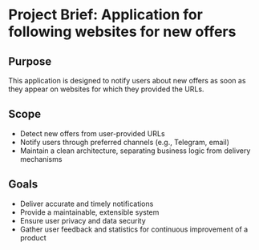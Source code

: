 # Project Brief: Application for following websites for new offers

## Purpose
This application is designed to notify users about new offers as soon as they appear on websites for which they provided the URLs. 

## Scope
- Detect new offers from user-provided URLs
- Notify users through preferred channels (e.g., Telegram, email)
- Maintain a clean architecture, separating business logic from delivery mechanisms

## Goals
- Deliver accurate and timely notifications
- Provide a maintainable, extensible system
- Ensure user privacy and data security
- Gather user feedback and statistics for continuous improvement of a product
